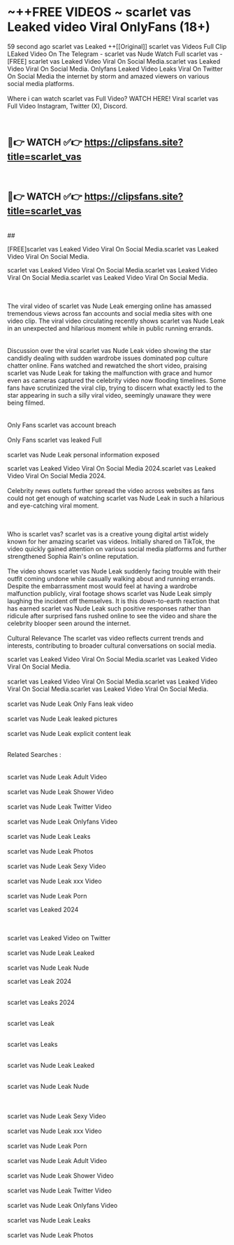# ~++FREE VIDEOS ~ scarlet vas Leaked video Viral OnlyFans (18+)<br>


59 second ago scarlet vas Leaked ++[[Original]] scarlet vas Videos Full Clip LEaked Video On The Telegram  - scarlet vas Nude  Watch Full scarlet vas - [FREE] scarlet vas Leaked Video Viral On Social Media.scarlet vas Leaked Video Viral On Social Media.   Onlyfans Leaked Video Leaks Viral On Twitter On Social Media the internet by storm and amazed viewers on various social media platforms. <br><br>
Where i can watch scarlet vas Full Video? WATCH HERE! Viral scarlet vas Full Video Instagram, Twitter (X), Discord. <br>


 <br>

##  🔴👉 WATCH ✅👉  <a href="https://clipsfans.site?title=scarlet_vas&ref=git">https://clipsfans.site?title=scarlet_vas</a> <br>
  <br>

##  🔴👉 WATCH ✅👉  <a href="https://clipsfans.site?title=scarlet_vas&ref=git">https://clipsfans.site?title=scarlet_vas</a> <br>
  <br>
  ##



[FREE]scarlet vas Leaked Video Viral On Social Media.scarlet vas Leaked Video Viral On Social Media. <br>

scarlet vas Leaked Video Viral On Social Media.scarlet vas Leaked Video Viral On Social Media.scarlet vas Leaked Video Viral On Social Media. <br>


  <br>

  <br>
The viral video of scarlet vas Nude Leak emerging online has amassed tremendous views across fan accounts and social media sites with one video clip. The viral video circulating recently shows scarlet vas Nude Leak in an unexpected and hilarious moment while in public running errands.<br>
<br>


<br>
Discussion over the viral scarlet vas Nude Leak video showing the star candidly dealing with sudden wardrobe issues dominated pop culture chatter online. Fans watched and rewatched the short video, praising scarlet vas Nude Leak for taking the malfunction with grace and humor even as cameras captured the celebrity video now flooding timelines. Some fans have scrutinized the viral clip, trying to discern what exactly led to the star appearing in such a silly viral video, seemingly unaware they were being filmed.<br>
<br>
<br> 
Only Fans scarlet vas account breach<br>
<br>
Only Fans scarlet vas leaked Full <br>
<br>
scarlet vas Nude Leak personal information exposed<br>

scarlet vas Leaked Video Viral On Social Media 2024.scarlet vas Leaked Video Viral On Social Media 2024. <br>
<br>
Celebrity news outlets further spread the video across websites as fans could not get enough of watching scarlet vas Nude Leak in such a hilarious and eye-catching viral moment.<br>
<br>

<br>
Who is scarlet vas? scarlet vas is a creative young digital artist widely known for her amazing scarlet vas videos. Initially shared on TikTok, the video quickly gained attention on various social media platforms and further strengthened Sophia Rain's online reputation.<br>
<br>
The video shows scarlet vas Nude Leak suddenly facing trouble with their outfit coming undone while casually walking about and running errands. Despite the embarrassment most would feel at having a wardrobe malfunction publicly, viral footage shows scarlet vas Nude Leak simply laughing the incident off themselves. It is this down-to-earth reaction that has earned scarlet vas Nude Leak such positive responses rather than ridicule after surprised fans rushed online to see the video and share the celebrity blooper seen around the internet.<br>
<br>
Cultural Relevance The scarlet vas video reflects current trends and interests, contributing to broader cultural conversations on social media.<br>

scarlet vas Leaked Video Viral On Social Media.scarlet vas Leaked Video Viral On Social Media.<br>
<br>
scarlet vas Leaked Video Viral On Social Media.scarlet vas Leaked Video Viral On Social Media.scarlet vas Leaked Video Viral On Social Media.<br>
<br>
scarlet vas Nude Leak Only Fans leak video<br>
<br>
scarlet vas Nude Leak leaked pictures<br>
<br>
scarlet vas Nude Leak explicit content leak<br>


<br>
Related Searches :<br>
<br>

<br>
scarlet vas Nude Leak Adult Video<br>
<br>
scarlet vas Nude Leak Shower Video<br>
<br>
scarlet vas Nude Leak Twitter Video<br>
<br>
scarlet vas Nude Leak Onlyfans Video<br>
<br>
scarlet vas Nude Leak Leaks<br>
<br>
scarlet vas Nude Leak Photos<br>

<br>
scarlet vas Nude Leak Sexy Video<br>
<br>
scarlet vas Nude Leak xxx Video<br>
<br>
scarlet vas Nude Leak Porn<br>

scarlet vas  Leaked 2024 <br> <br>
<br>

scarlet vas Leaked Video on Twitter <br>
<br>
scarlet vas Nude Leak Leaked<br>
<br>
scarlet vas Nude Leak Nude<br>


scarlet vas  Leak 2024 <br> <br>



scarlet vas  Leaks 2024 <br> <br>



 
scarlet vas  Leak<br> <br>



scarlet vas  Leaks<br> <br>


scarlet vas Nude Leak Leaked<br> <br>

scarlet vas Nude Leak Nude<br> <br>
<br> <br>
scarlet vas Nude Leak Sexy Video
<br> <br>
scarlet vas Nude Leak xxx Video
<br> <br>
scarlet vas Nude Leak Porn
<br> <br>
scarlet vas Nude Leak Adult Video
<br> <br>
scarlet vas Nude Leak Shower Video
<br> <br>
scarlet vas Nude Leak Twitter Video
<br> <br>
scarlet vas Nude Leak Onlyfans Video
<br> <br>
scarlet vas Nude Leak Leaks
<br> <br>
scarlet vas Nude Leak Photos






</p>




 



</p>











